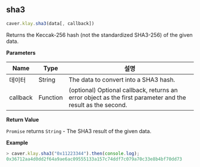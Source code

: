 ## sha3

```javascript
caver.klay.sha3(data[, callback])
```

Returns the Keccak-256 hash (not the standardized SHA3-256) of the given data.


**Parameters**

| Name     | Type     | 설명                                                                                                         |
| -------- | -------- | ---------------------------------------------------------------------------------------------------------- |
| 데이터      | String   | The data to convert into a SHA3 hash.                                                                      |
| callback | Function | (optional) Optional callback, returns an error object as the first parameter and the result as the second. |

**Return Value**

`Promise` returns `String` - The SHA3 result of the given data.

**Example**

```javascript
> caver.klay.sha3("0x11223344").then(console.log);
0x36712aa4d0dd2f64a9ae6ac09555133a157c74ddf7c079a70c33e8b4bf70dd73
```